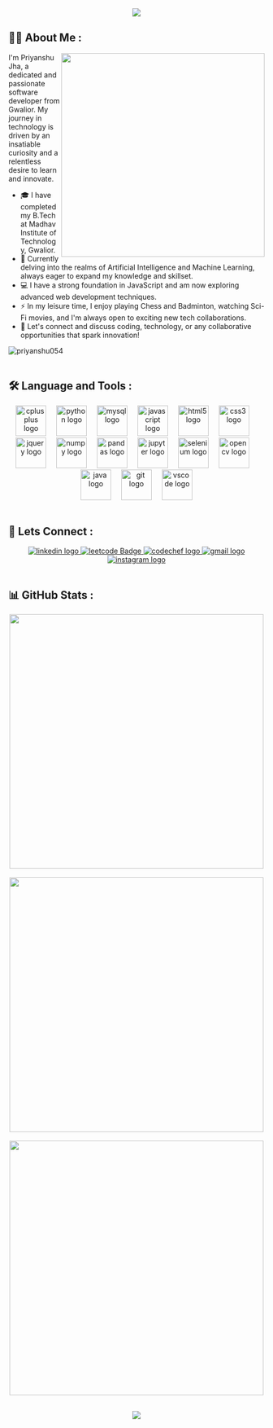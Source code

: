 <!-- <h1 align="center">
  Hi 👋, I'm Priyanshu Jha
</h1> -->

<div align= "center">
   <img src="https://readme-typing-svg.demolab.com?font=Major+Mono+Display&size=50&pause=10000&color=7BF7ED&center=true&vCenter=true&width=550&height=100&lines=I'm+Priyanshu!">
</div>

<h2 align="left">👩‍💻 About Me :</h2>

<div>
  <img align="right" src="https://cdn.dribbble.com/users/260312/screenshots/2553737/media/55d2ee70677214c6817f561d8901ec67.gif" width="400"/>

  <p align="left">
    I'm Priyanshu Jha, a dedicated and passionate software developer from Gwalior. My journey in technology is driven by an insatiable curiosity and a relentless desire to learn and innovate.
    <ul>
    <li>🎓 I have completed my B.Tech at Madhav Institute of Technology, Gwalior.</li>
    <li>🌱 Currently delving into the realms of Artificial Intelligence and Machine Learning, always eager to expand my knowledge and skillset.</li>
    <li>💻 I have a strong foundation in JavaScript and am now exploring advanced web development techniques.</li>
    <li>⚡ In my leisure time, I enjoy playing Chess and Badminton, watching Sci-Fi movies, and I'm always open to exciting new tech collaborations.</li>
    <li>💬 Let's connect and discuss coding, technology, or any collaborative opportunities that spark innovation!</li>
    </ul>
  </p>
</div>
<div align="left"><img src="https://komarev.com/ghpvc/?username=priyanshu054&label=Profile%20views&color=0e75b6&style=flat" alt="priyanshu054" /></div><br>

<h2 align="left">🛠 Language and Tools :</h2>

<div align="center">
  <img src="https://cdn.jsdelivr.net/gh/devicons/devicon/icons/cplusplus/cplusplus-original.svg" height="60" alt="cplusplus logo" />
  <img width="12" />
  <img src="https://cdn.jsdelivr.net/gh/devicons/devicon/icons/python/python-original.svg" height="60" alt="python logo" />
  <img width="12" />
  <img src="https://cdn.jsdelivr.net/gh/devicons/devicon/icons/mysql/mysql-original.svg" height="60" alt="mysql logo" />
  <img width="12" />
  <img src="https://cdn.jsdelivr.net/gh/devicons/devicon/icons/javascript/javascript-original.svg" height="60" alt="javascript logo" />
  <img width="12" />
  <img src="https://cdn.jsdelivr.net/gh/devicons/devicon/icons/html5/html5-original.svg" height="60" alt="html5 logo" />
  <img width="12" />
  <img src="https://cdn.jsdelivr.net/gh/devicons/devicon/icons/css3/css3-original.svg" height="60" alt="css3 logo" />
  <img width="12" />
  <img src="https://cdn.jsdelivr.net/gh/devicons/devicon/icons/jquery/jquery-original.svg" height="60" alt="jquery logo" />
  <img width="12" />
  <img src="https://cdn.jsdelivr.net/gh/devicons/devicon/icons/numpy/numpy-original.svg" height="60" alt="numpy logo" />
  <img width="12" />
  <img src="https://cdn.jsdelivr.net/gh/devicons/devicon/icons/pandas/pandas-original.svg" height="60" alt="pandas logo" />
  <img width="12" />
  <img src="https://cdn.jsdelivr.net/gh/devicons/devicon/icons/jupyter/jupyter-original.svg" height="60" alt="jupyter logo" />
  <img width="12" />
  <img src="https://cdn.jsdelivr.net/gh/devicons/devicon/icons/selenium/selenium-original.svg" height="60" alt="selenium logo" />
  <img width="12" />
  <img src="https://cdn.jsdelivr.net/gh/devicons/devicon/icons/opencv/opencv-original.svg" height="60" alt="opencv logo" />
  <img width="12" />
  <img src="https://cdn.jsdelivr.net/gh/devicons/devicon/icons/java/java-original.svg" height="60" alt="java logo" />
  <img width="12" />
  <img src="https://cdn.jsdelivr.net/gh/devicons/devicon/icons/git/git-original.svg" height="60" alt="git logo" />
  <img width="12" />
  <img src="https://cdn.jsdelivr.net/gh/devicons/devicon/icons/vscode/vscode-original.svg" height="60" alt="vscode logo" />
</div><br>

<h2 align="left">📧 Lets Connect :</h2>

<div align="center">
  <a href="https://linkedin.com/in/priyanshu054">
    <img src="https://img.shields.io/static/v1?message=LinkedIn&logo=linkedin&label=&color=0077B5&logoColor=white&labelColor=&style=for-the-badge" alt="linkedin logo" />
  </a>
  <a href="https://leetcode.com/priyanshu054/">
    <img src="https://img.shields.io/badge/leetcode-grey?style=for-the-badge&logo=leetcode&logoColor=yellow" alt="leetcode Badge"/>
  </a>
  <a href="https://www.codechef.com/users/priyanshu054">
    <img src="https://img.shields.io/static/v1?message=CodeChef&logo=codechef&label=&color=5B4638&logoColor=white&labelColor=&style=for-the-badge" alt="codechef logo" />
  </a>
  <a href="mailto:priyanshu.jha.60@gmail.com">
    <img src="https://img.shields.io/static/v1?message=Gmail&logo=gmail&label=&color=D14836&logoColor=white&labelColor=&style=for-the-badge" alt="gmail logo" />
  </a>
  <a href="https://instagram.com/priyanshu054">
    <img src="https://img.shields.io/static/v1?message=Instagram&logo=instagram&label=&color=E4605F&logoColor=white&labelColor=&style=for-the-badge" alt="instagram logo" />
  </a>
</div><br>

<h2 align="left">📊 GitHub Stats :</h2>
<div>
  <div align="center">
  <img width="500px" src="https://github-readme-stats.vercel.app/api/top-langs/?username=priyanshu054&layout=compact&theme=radical&custom_title=Languages"/>
  </div>
  <br>

  <div align="center">
  <img width="500px" src="https://github-readme-stats.vercel.app/api?username=priyanshu054&theme=radical"/>
  </div>
  <br>
                    
  <div align="center">
  <img width="500px" src="https://github-readme-streak-stats.herokuapp.com?user=priyanshu054&theme=radical"/>
  </div>
  <br>

  <p align="center">
    <img src="https://capsule-render.vercel.app/api?type=waving&color=gradient&height=150&width=100%&section=footer"/>
  </p>
</div>

<!-- Add any additional sections or badges you want -->
